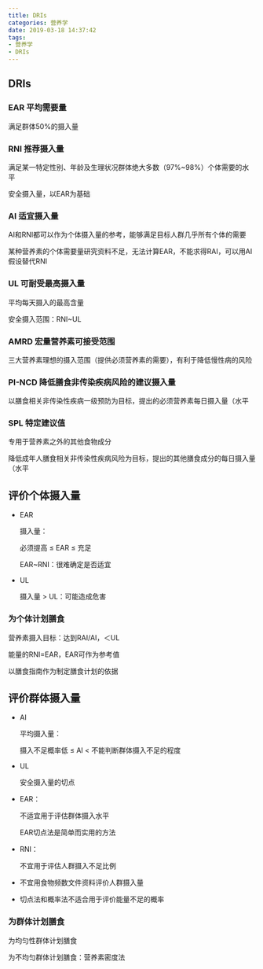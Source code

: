 ```yaml
---
title: DRIs
categories: 营养学
date: 2019-03-18 14:37:42
tags:
- 营养学
- DRIs
---
```


## DRIs

### EAR 平均需要量

满足群体50%的摄入量

### RNI 推荐摄入量

满足某一特定性别、年龄及生理状况群体绝大多数（97%~98%）个体需要的水平

安全摄入量，以EAR为基础

### AI 适宜摄入量

AI和RNI都可以作为个体摄入量的参考，能够满足目标人群几乎所有个体的需要

某种营养素的个体需要量研究资料不足，无法计算EAR，不能求得RAI，可以用AI假设替代RNI

### UL 可耐受最高摄入量

平均每天摄入的最高含量

安全摄入范围：RNI~UL

### AMRD 宏量营养素可接受范围

三大营养素理想的摄入范围（提供必须营养素的需要），有利于降低慢性病的风险

### PI-NCD 降低膳食非传染疾病风险的建议摄入量

以膳食相关非传染性疾病一级预防为目标，提出的必须营养素每日摄入量（水平

### SPL 特定建议值

专用于营养素之外的其他食物成分

降低成年人膳食相关非传染性疾病风险为目标，提出的其他膳食成分的每日摄入量（水平

## 评价个体摄入量

- EAR

    摄入量：
    
    必须提高 ≤ EAR ≤ 充足

    EAR~RNI：很难确定是否适宜

- UL

    摄入量 > UL：可能造成危害

### 为个体计划膳食

营养素摄入目标：达到RAI/AI，＜UL

能量的RNI=EAR，EAR可作为参考值

以膳食指南作为制定膳食计划的依据

## 评价群体摄入量

- AI

  平均摄入量：

  摄入不足概率低 ≤ AI < 不能判断群体摄入不足的程度

- UL

  安全摄入量的切点

- EAR：

    不适宜用于评估群体摄入水平

    EAR切点法是简单而实用的方法

- RNI：

  不宜用于评估人群摄入不足比例

- 不宜用食物频数文件资料评价人群摄入量

- 切点法和概率法不适合用于评价能量不足的概率

### 为群体计划膳食

为均匀性群体计划膳食

为不均匀群体计划膳食：营养素密度法